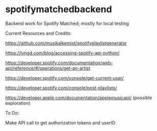 # spotifymatchedbackend
Backend work for Spotify Matched; mostly for local testing


Current Resources and Credits:

https://github.com/musikalkemist/spotifyplaylistgenerator

https://lvngd.com/blog/accessing-spotify-api-python/

https://developer.spotify.com/documentation/web-api/reference/#/operations/get-an-artist

https://developer.spotify.com/console/get-current-user/

https://developer.spotify.com/console/post-playlists/

https://developer.apple.com/documentation/applemusicapi/ (possible exploration)

To Do:

Make API call to get authorization tokens and userID
